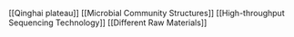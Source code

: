 [[Qinghai plateau]]
[[Microbial Community Structures]]
[[High-throughput Sequencing Technology]]
[[Different Raw Materials]]

